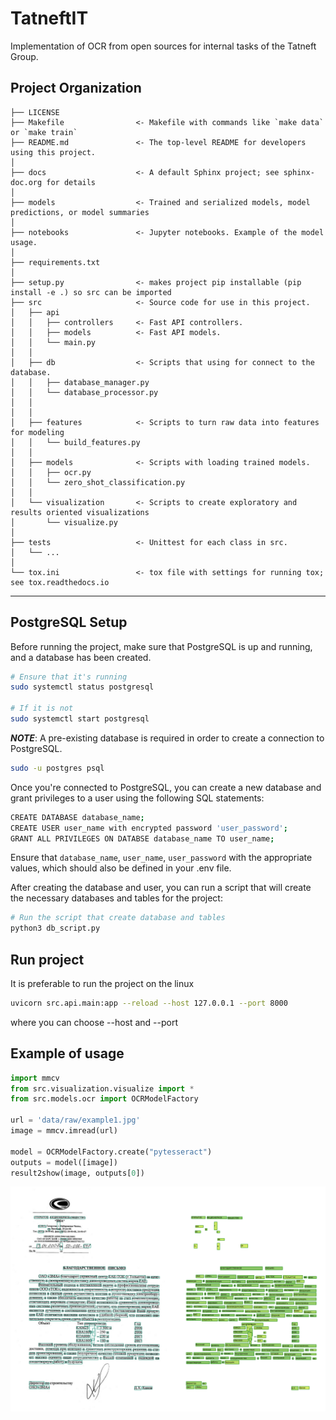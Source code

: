 TatneftIT 
==============================

Implementation of OCR from open sources for internal tasks of the Tatneft Group.

Project Organization
------------

    ├── LICENSE
    ├── Makefile                <- Makefile with commands like `make data` or `make train`
    ├── README.md               <- The top-level README for developers using this project.
    │
    ├── docs                    <- A default Sphinx project; see sphinx-doc.org for details
    │
    ├── models                  <- Trained and serialized models, model predictions, or model summaries
    │
    ├── notebooks               <- Jupyter notebooks. Example of the model usage.
    │
    ├── requirements.txt 
    │
    ├── setup.py                <- makes project pip installable (pip install -e .) so src can be imported
    ├── src                     <- Source code for use in this project.
    │   ├── api                 
    │   │   ├── controllers     <- Fast API controllers.
    │   │   ├── models          <- Fast API models.
    │   │   └── main.py
    │   │
    │   ├── db                  <- Scripts that using for connect to the database.
    │   │   ├── database_manager.py
    │   │   └── database_processor.py
    │   │
    │   │
    │   ├── features            <- Scripts to turn raw data into features for modeling
    │   │   └── build_features.py
    │   │
    │   ├── models              <- Scripts with loading trained models.
    │   │   ├── ocr.py
    │   │   └── zero_shot_classification.py
    │   │
    │   └── visualization       <- Scripts to create exploratory and results oriented visualizations
    │       └── visualize.py
    │
    ├── tests                   <- Unittest for each class in src. 
    │   └── ...
    │
    └── tox.ini                 <- tox file with settings for running tox; see tox.readthedocs.io


--------
## PostgreSQL Setup
Before running the project, make sure that PostgreSQL is up and running, and a database has been created.
```bash
# Ensure that it's running
sudo systemctl status postgresql

# If it is not
sudo systemctl start postgresql
```
**_NOTE_**: A pre-existing database is required in order to create a connection to PostgreSQL.
```bash
sudo -u postgres psql
```
Once you're connected to PostgreSQL, you can create a new database and grant privileges to a user using the following SQL statements:
```bash
CREATE DATABASE database_name;
CREATE USER user_name with encrypted password 'user_password';
GRANT ALL PRIVILEGES ON DATABSE database_name TO user_name;
```
Ensure that `database_name`, `user_name`, `user_password` with the appropriate values, which should also be defined in your .env file.


After creating the database and user, you can run a script that will create the necessary databases and tables for the project:
```bash
# Run the script that create database and tables
python3 db_script.py
```

## Run project
It is preferable to run the project on the linux
```bash
uvicorn src.api.main:app --reload --host 127.0.0.1 --port 8000
```
where you can choose --host and --port 

## Example of usage

```python
import mmcv
from src.visualization.visualize import *
from src.models.ocr import OCRModelFactory

url = 'data/raw/example1.jpg'
image = mmcv.imread(url)

model = OCRModelFactory.create("pytesseract")
outputs = model([image])
result2show(image, outputs[0])
```

<img src="notebooks/references/output1.png" alt="#">